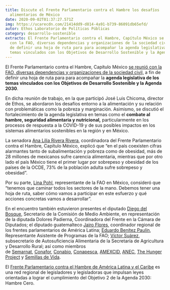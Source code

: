 ```yaml
---
title: Discute el Frente Parlamentario contra el Hambre los desafíos
  alimentarios de México
date: 2020-09-02T01:37:27.571Z
img: https://ucarecdn.com/21414dd9-d814-4a91-b739-86091db65efd/
autor: Ethos Laboratorio de Políticas Públicas
category: desarrollo-sostenible
extracto: El Frente Parlamentario contra el Hambre, Capítulo México se reunió
  con la FAO, diversas dependencias y organizaciones de la sociedad civil, a fin
  de definir una hoja de ruta para para acompañar la agenda legislativa de los
  temas vinculados con los Objetivos de Desarrollo Sostenible y la Agenda 2030.
---
```

El Frente Parlamentario contra el Hambre, Capítulo México [se reunió con la FAO, diversas dependencias y organizaciones de la sociedad civil,](http://parlamentarioscontraelhambre.org/noticias/mexico-impulsaran-agenda-legislativa-contra-el-hambre-con-apoyo-de-la-fao/) a fin de definir una hoja de ruta para para acompañar la **agenda legislativa de los temas vinculados con los Objetivos de Desarrollo Sostenible y la Agenda 2030**.

En dicha reunión de trabajo, en la que participó José Luis Chicoma, director de Ethos, se abordaron los desafíos entorno a la alimentación y su relación con problemáticas como la pobreza y marginación. Asimismo, se discutió el fortalecimiento de la agenda legislativa en temas como el **combate al hambre, seguridad alimentaria y nutricional,** particularmente en los procesos de respuesta a la COVID-19 y de sus posibles impactos en los sistemas alimentarios sostenibles en la región y en México.

La senadora [Ana Lilia Rivera Rivera](https://twitter.com/Ana_LiliaRivera?ref_src=twsrc%5Egoogle%7Ctwcamp%5Eserp%7Ctwgr%5Eauthor), coordinadora del Frente Parlamentario contra el Hambre, Capítulo México, explicó que “en el país coexisten cifras alarmantes tanto de subalimentación y pobreza como de obesidad, más de 28 millones de mexicanos sufre carencia alimentaria, mientras que por otro lado el país México tiene el primer lugar por sobrepeso y obesidad de los países de la OCDE, 73% de la población adulta sufre sobrepeso y obesidad”.

Por su parte, [Lina Pohl](https://twitter.com/FaoPohl?ref_src=twsrc%5Egoogle%7Ctwcamp%5Eserp%7Ctwgr%5Eauthor), representante de la FAO en México, consideró que “tenemos que caminar todos los sectores de la mano. Debemos tener una hoja de ruta, saber cómo vamos a participar en este esfuerzo y qué acciones concretas vamos a desarrollar”.

En el encuentro también estuvieron presentes el diputado [Diego del Bosque](https://twitter.com/DiegodelBosqueV?ref_src=twsrc%5Egoogle%7Ctwcamp%5Eserp%7Ctwgr%5Eauthor), Secretario de la Comisión de Medio Ambiente, en representación de la diputada Dolores Padierna, Coordinadora del Frente en la Cámara de Diputados; el diputado guatemalteco [Jairo Flores,](https://twitter.com/jajofd?ref_src=twsrc%5Egoogle%7Ctwcamp%5Eserp%7Ctwgr%5Eauthor) coordinador regional de los frentes parlamentarios de América Latina; [Eduardo Benítez Paulín](http://www.fao.org/mexico/es/), Representante Asistente de Programas de la FAO; [Víctor Suárez](https://www.gob.mx/agricultura/estructuras/victor-suarez-carrera), subsecretario de Autosuficiencia Alimentaria de la Secretaría de Agricultura y Desarrollo Rural; así como miembros de [Semarnat](https://www.gob.mx/semarnat), [Conafor](https://www.gob.mx/conafor), [Conabio](https://www.gob.mx/conabio), [Conapesca](https://www.gob.mx/conapesca), [AMEXCID](https://www.gob.mx/amexcid), [ANEC](http://www.anec.org.mx/), [The Hunger Project](https://thp.org.mx/) y [Semillas de Vida](https://www.semillasdevida.org.mx/). 

El [Frente Parlamentario contra el Hambre de América Latina y el Caribe](http://parlamentarioscontraelhambre.org/) es una red regional de legisladores y legisladoras que impulsan leyes orientadas a lograr el cumplimiento del Objetivo 2 de la Agenda 2030: Hambre Cero.